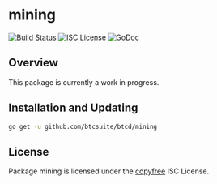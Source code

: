 mining
======

[![Build Status](https://github.com/dashpay/dashd-go/workflows/Build%20and%20Test/badge.svg)](https://github.com/btcsuite/btcd/actions)
[![ISC License](http://img.shields.io/badge/license-ISC-blue.svg)](http://copyfree.org)
[![GoDoc](https://img.shields.io/badge/godoc-reference-blue.svg)](https://pkg.go.dev/github.com/btcsuite/btcd/mining)

## Overview

This package is currently a work in progress.

## Installation and Updating

```bash
go get -u github.com/btcsuite/btcd/mining
```

## License

Package mining is licensed under the [copyfree](http://copyfree.org) ISC
License.
